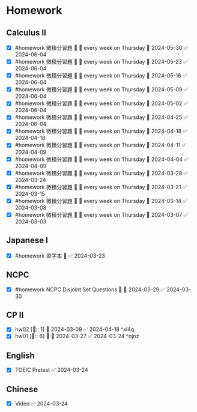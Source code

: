# Homework

## Calculus II

- [x] #homework 微積分習題 🔼 🔁 every week on Thursday 📅 2024-05-30 ✅ 2024-06-04
- [x] #homework 微積分習題 🔼 🔁 every week on Thursday 📅 2024-05-23 ✅ 2024-06-04
- [x] #homework 微積分習題 🔼 🔁 every week on Thursday 📅 2024-05-16 ✅ 2024-06-04
- [x] #homework 微積分習題 🔼 🔁 every week on Thursday 📅 2024-05-09 ✅ 2024-06-04
- [x] #homework 微積分習題 🔼 🔁 every week on Thursday 📅 2024-05-02 ✅ 2024-06-04
- [x] #homework 微積分習題 🔼 🔁 every week on Thursday 📅 2024-04-25 ✅ 2024-06-04
- [x] #homework 微積分習題 🔼 🔁 every week on Thursday 📅 2024-04-18 ✅ 2024-04-18
- [x] #homework 微積分習題 🔼 🔁 every week on Thursday 📅 2024-04-11 ✅ 2024-04-09
- [x] #homework 微積分習題 🔼 🔁 every week on Thursday 📅 2024-04-04 ✅ 2024-04-09
- [x] #homework 微積分習題 🔼 🔁 every week on Thursday 📅 2024-03-28 ✅ 2024-03-24
- [x] #homework 微積分習題 🔼 🔁 every week on Thursday 📅 2024-03-21 ✅ 2024-03-15
- [x] #homework 微積分習題 🔼 🔁 every week on Thursday 📅 2024-03-14 ✅ 2024-03-08
- [x] #homework 微積分習題 🔼 🔁 every week on Thursday 📅 2024-03-07 ✅ 2024-03-03 

## Japanese I 

- [x] #homework 習字本 🔽 ✅ 2024-03-23

## NCPC

- [x] #homework  NCPC Disjoint Set Questions 🔼 📅 2024-03-29 ✅ 2024-03-30

## CP II

- [x] hw02 [🍅:: 1] 📅 2024-03-09 ✅ 2024-04-18 ^xl4q
- [x] hw01 [🍅:: 6] 🔼 📅 2024-03-27 ✅ 2024-03-24 ^ojnz

## English

- [x] TOEIC Pretest ✅ 2024-03-24

## Chinese

- [x] Video ✅ 2024-03-24
